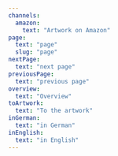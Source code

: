 ```yaml
---
channels:
  amazon:
    text: "Artwork on Amazon"
page:
  text: "page"
  slug: "page"
nextPage:
  text: "next page"
previousPage:
  text: "previous page"
overview:
  text: "Overview"
toArtwork:
  text: "To the artwork"
inGerman:
  text: "in German"
inEnglish:
  text: "in English"
---
```

